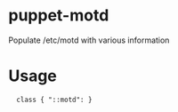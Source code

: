 # puppet-motd

Populate /etc/motd with various information

# Usage

```puppet
  class { "::motd": }
```
